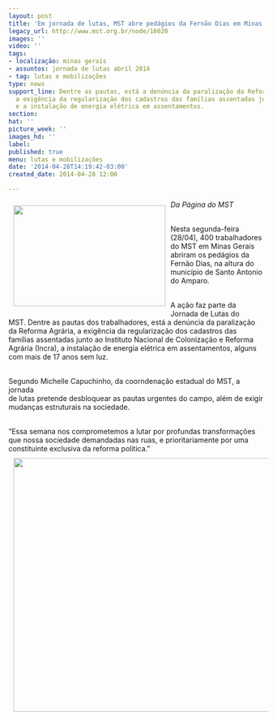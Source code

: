 ```yaml
---
layout: post
title: 'Em jornada de lutas, MST abre pedágios da Fernão Dias em Minas Gerais '
legacy_url: http://www.mst.org.br/node/16020
images: ''
video: ''
tags:
- localização: minas gerais
- assuntos: jornada de lutas abril 2014
- tag: lutas e mobilizações
type: news
support_line: Dentre as pautas, está a denúncia da paralização da Reforma Agrária,
  a exigência da regularização dos cadastros das famílias assentadas junto ao Incra
  e a instalação de energia elétrica em assentamentos.
section: 
hat: ''
picture_week: ''
images_hd: ''
label: 
published: true
menu: lutas e mobilizações
date: '2014-04-28T14:19:42-03:00'
created_date: 2014-04-28 12:00

---
```

<p><img style="float: left; margin: 10px;" src="http://www.mst.org.br/sites/default/files/mg1_0.jpg" alt="" width="300" height="199"></p><div><em>Da Página do MST</em></div><p><br>Nesta segunda-feira (28/04), 400 trabalhadores do MST em&nbsp;Minas Gerais abriram os pedágios da Fernão Dias, na altura do município de Santo Antonio do Amparo.</p><p><br>A ação faz parte da Jornada de Lutas&nbsp;do MST.&nbsp;Dentre as pautas dos trabalhadores, está a denúncia da paralização da Reforma Agrária, a exigência da regularização dos cadastros das famílias assentadas junto ao Instituto Nacional de Colonização e Reforma Agrária (Incra), a instalação de energia elétrica em assentamentos, alguns com mais de 17 anos sem luz.<br>&nbsp;</p><p>Segundo Michelle Capuchinho, da coorndenação estadual do MST, a jornada<br>de lutas pretende desbloquear as pautas urgentes do campo, além de exigir mudanças estruturais na sociedade.<br>&nbsp;</p><p>“Essa semana nos comprometemos a lutar por profundas transformações que nossa sociedade demandadas nas ruas, e prioritariamente por uma constituinte exclusiva da reforma politica.”<img style="margin: 10px;" src="http://www.mst.org.br/sites/default/files/mst%20%202.jpg" alt="" width="600" height="500"></p>
